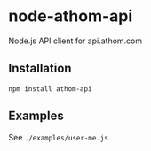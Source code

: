 # node-athom-api
Node.js API client for api.athom.com

## Installation
```
npm install athom-api
```

## Examples
See `./examples/user-me.js`